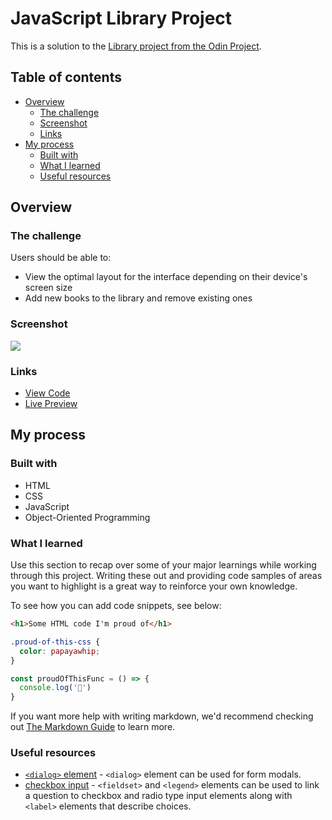 # JavaScript Library Project

This is a solution to the [Library project from the Odin Project](https://www.theodinproject.com/lessons/node-path-javascript-library). 

## Table of contents

- [Overview](#overview)
  - [The challenge](#the-challenge)
  - [Screenshot](#screenshot)
  - [Links](#links)
- [My process](#my-process)
  - [Built with](#built-with)
  - [What I learned](#what-i-learned)
  - [Useful resources](#useful-resources)

## Overview

### The challenge

Users should be able to:

- View the optimal layout for the interface depending on their device's screen size
- Add new books to the library and remove existing ones

### Screenshot

![](./screenshot.jpg)

### Links

- [View Code](https://www.example.com)
- [Live Preview](https://www.example.com)

## My process

### Built with

- HTML
- CSS 
- JavaScript
- Object-Oriented Programming

### What I learned

Use this section to recap over some of your major learnings while working through this project. Writing these out and providing code samples of areas you want to highlight is a great way to reinforce your own knowledge.

To see how you can add code snippets, see below:

```html
<h1>Some HTML code I'm proud of</h1>
```
```css
.proud-of-this-css {
  color: papayawhip;
}
```
```js
const proudOfThisFunc = () => {
  console.log('🎉')
}
```

If you want more help with writing markdown, we'd recommend checking out [The Markdown Guide](https://www.markdownguide.org/) to learn more.

### Useful resources

- [```<dialog>``` element](https://developer.mozilla.org/en-US/docs/Web/HTML/Element/dialog) - ```<dialog>``` element can be used for form modals.
- [checkbox input](https://developer.mozilla.org/en-US/docs/Web/HTML/Element/input/checkbox) - ```<fieldset>``` and ```<legend>``` elements can be used to link a question to checkbox and radio type input elements along with ```<label>``` elements that describe choices.